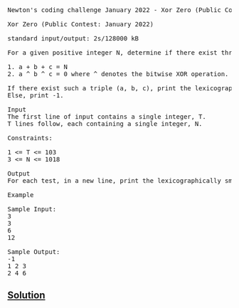 <pre>
Newton's coding challenge January 2022 - Xor Zero (Public Contest: January 2022)

Xor Zero (Public Contest: January 2022)

standard input/output: 2s/128000 kB

For a given positive integer N, determine if there exist three positive integers a, b and c such that the following two conditions hold:

1. a + b + c = N
2. a ^ b ^ c = 0 where ^ denotes the bitwise XOR operation.

If there exist such a triple (a, b, c), print the lexicographically smallest one.
Else, print -1.

Input
The first line of input contains a single integer, T.
T lines follow, each containing a single integer, N.

Constraints:

1 <= T <= 103
3 <= N <= 1018

Output
For each test, in a new line, print the lexicographically smallest triple (a, b, c) if it exists, else print -1.

Example

Sample Input:
3
3
6
12

Sample Output:
-1
1 2 3
2 4 6
</pre>

## [Solution](xor%20zero.py)